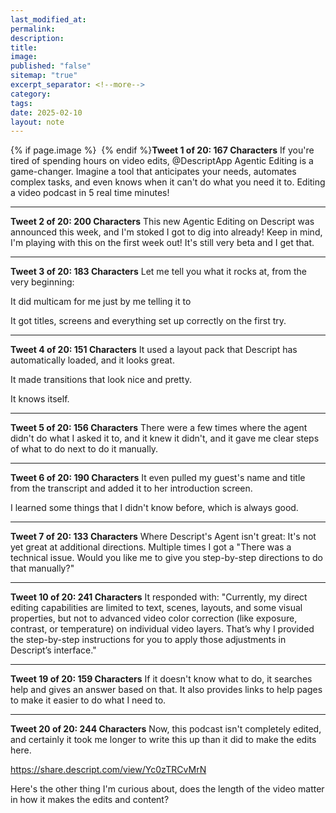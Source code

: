 ```yaml
---
last_modified_at: 
permalink: 
description: 
title: 
image: 
published: "false"
sitemap: "true"
excerpt_separator: <!--more-->
category: 
tags: 
date: 2025-02-10
layout: note
---
```



{% if page.image %} <img src="{{ page.image }}" alt=""> {% endif %}**Tweet 1 of 20: 167 Characters**
If you're tired of spending hours on video edits, @DescriptApp Agentic Editing is a game-changer. Imagine a tool that anticipates your needs, automates complex tasks, and even knows when it can't do what you need it to. Editing a video podcast in 5 real time minutes!

---

**Tweet 2 of 20: 200 Characters**
This new Agentic Editing on Descript was announced this week, and I'm stoked I got to dig into already! Keep in mind, I'm playing with this on the first week out! It's still very beta and I get that.

---

**Tweet 3 of 20: 183 Characters**
Let me tell you what it rocks at, from the very beginning:

It did multicam for me just by me telling it to

It got titles, screens and everything set up correctly on the first try.

---

**Tweet 4 of 20: 151 Characters**
It used a layout pack that Descript has automatically loaded, and it looks great.

It made transitions that look nice and pretty. 

It knows itself.

---

**Tweet 5 of 20: 156 Characters**
There were a few times where the agent didn't do what I asked it to, and it knew it didn't, and it gave me clear steps of what to do next to do it manually.

---

**Tweet 6 of 20: 190 Characters**
It even pulled my guest's name and title from the transcript and added it to her introduction screen. 

 I learned some things that I didn't know before, which is always good.

---

**Tweet 7 of 20: 133 Characters**
Where Descript's Agent isn't great: It's not yet great at additional directions. Multiple times I got a "There was a technical issue. Would you like me to give you step-by-step directions to do that manually?" 

---



**Tweet 10 of 20: 241 Characters**
It responded with: "Currently, my direct editing capabilities are limited to text, scenes, layouts, and some visual properties, but not to advanced video color correction (like exposure, contrast, or temperature) on individual video layers. That’s why I provided the step-by-step instructions for you to apply those adjustments in Descript’s interface."

---


**Tweet 19 of 20: 159 Characters**
If it doesn't know what to do, it searches help and gives an answer based on that. It also provides links to help pages to make it easier to do what I need to.

---

**Tweet 20 of 20: 244 Characters**
Now, this podcast isn't completely edited, and certainly it took me longer to write this up than it did to make the edits here. 

https://share.descript.com/view/Yc0zTRCvMrN

Here's the other thing I'm curious about, does the length of the video matter in how it makes the edits and content?
